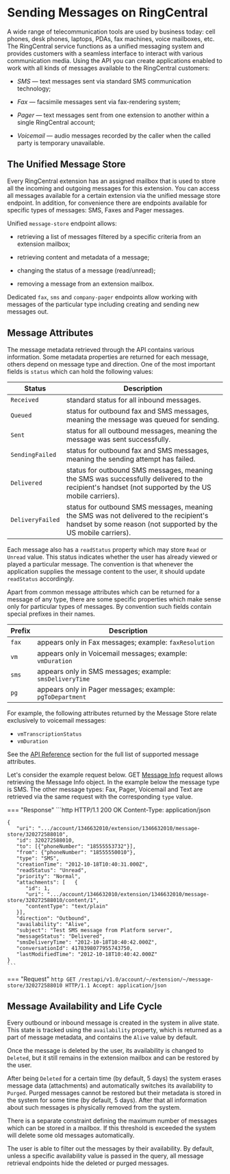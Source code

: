 # Sending Messages on RingCentral

A wide range of telecommunication tools are used by business today: cell phones, desk phones, laptops, PDAs, fax machines, voice mailboxes, etc. The RingCentral service functions as a unified messaging system and provides customers with a seamless interface to interact with various communication media. Using the API you can create applications enabled to work with all kinds of messages available to the RingCentral customers:

- *SMS* — text messages sent via standard SMS communication technology;

- *Fax* — facsimile messages sent via fax-rendering system;

- *Pager* — text messages sent from one extension to another within a single RingCentral account;

- *Voicemail* — audio messages recorded by the caller when the called party is temporary unavailable.

## The Unified Message Store

Every RingCentral extension has an assigned mailbox that is used to store all the incoming and outgoing messages for this extension. You can access all messages available for a certain extension via the unified message store endpoint. In addition, for convenience there are endpoints available for specific types of messages: SMS, Faxes and Pager messages.

Unified `message-store` endpoint allows:

- retrieving a list of messages filtered by a specific criteria from an extension mailbox;

- retrieving content and metadata of a message;

- changing the status of a message (read/unread);

- removing a message from an extension mailbox.

Dedicated `fax`, `sms` and `company-pager` endpoints allow working with messages of the particular type including creating and sending new messages out.

## Message Attributes

The message metadata retrieved through the API contains various information. Some metadata properties are returned for each message, others depend on message type and direction. One of the most important fields is `status` which can hold the following values:

| Status | Description |
|-|-|
| `Received` | standard status for all inbound messages. |
| `Queued` | status for outbound fax and SMS messages, meaning the message was queued for sending. |
| `Sent` | status for all outbound messages, meaning the message was sent successfully. |
| `SendingFailed` | status for outbound fax and SMS messages, meaning the sending attempt has failed. |
| `Delivered` | status for outbound SMS messages, meaning the SMS was successfully delivered to the recipient's handset (not supported by the US mobile carriers). | 
| `DeliveryFailed` | status for outbound SMS messages, meaning the SMS was not delivered to the recipient's handset by some reason (not supported by the US mobile carriers). |

Each message also has a `readStatus` property which may store `Read` or `Unread` value. This status indicates whether the user has already viewed or played a particular message. The convention is that whenever the application supplies the message content to the user, it should update `readStatus` accordingly.

Apart from common message attributes which can be returned for a message of any type, there are some specific properties which make sense only for particular types of messages. By convention such fields contain special prefixes in their names.

| Prefix | Description |
|-|-|
| `fax` | appears only in Fax messages; example: `faxResolution` |
| `vm` | appears only in Voicemail messages; example: `vmDuration` |
| `sms` | appears only in SMS messages; example: `smsDeliveryTime` |
| `pg` | appears only in Pager messages; example: `pgToDepartment` |

For example, the following attributes returned by the Message Store relate exclusively to voicemail messages:

* `vmTranscriptionStatus`
* `vmDuration`

See the [API Reference](https://developer.ringcentral.com/api-reference) section for the full list of supported message attributes.

Let's consider the example request below. GET [Message Info](https://developer.ringcentral.com/api-reference#SMS-and-MMS-loadMessage) request allows retrieving the Message Info object. In the example below the message type is SMS. The other message types: Fax, Pager, Voicemail and Text are retrieved via the same request with the corresponding `type` value.

=== "Response"
	```http
	HTTP/1.1 200 OK
	Content-Type: application/json 

	{
	   "uri": ".../account/1346632010/extension/1346632010/message-store/320272588010",
	   "id": 320272588010,
	   "to": [{"phoneNumber": "18555553732"}],
	   "from": {"phoneNumber": "18555550010"},
	   "type": "SMS",
	   "creationTime": "2012-10-18T10:40:31.000Z",
	   "readStatus": "Unread",
	   "priority": "Normal",
	   "attachments": [   {
	      "id": 1,
	      "uri": ".../account/1346632010/extension/1346632010/message-store/320272588010/content/1",
	      "contentType": "text/plain"
	   }],
	   "direction": "Outbound",
	   "availability": "Alive",
	   "subject": "Test SMS message from Platform server",
	   "messageStatus": "Delivered",
	   "smsDeliveryTime": "2012-10-18T10:40:42.000Z",
	   "conversationId": 4178398077955743750,
	   "lastModifiedTime": "2012-10-18T10:40:42.000Z"
	} 
	```

=== "Request"
	```http
	GET /restapi/v1.0/account/~/extension/~/message-store/320272588010 HTTP/1.1
	Accept: application/json
	```

## Message Availability and Life Cycle

Every outbound or inbound message is created in the system in alive state. This state is tracked using the `availability` property, which is returned as a part of message metadata, and contains the `Alive` value by default.

Once the message is deleted by the user, its availability is changed to `Deleted`, but it still remains in the extension mailbox and can be restored by the user.

After being `Deleted` for a certain time (by default, 5 days) the system erases message data (attachments) and automatically switches its availability to `Purged`. Purged messages cannot be restored but their metadata is stored in the system for some time (by default, 5 days). After that all information about such messages is physically removed from the system.

There is a separate constraint defining the maximum number of messages which can be stored in a mailbox. If this threshold is exceeded the system will delete some old messages automatically.

The user is able to filter out the messages by their availability. By default, unless a specific availability value is passed in the query, all message retrieval endpoints hide the deleted or purged messages.

